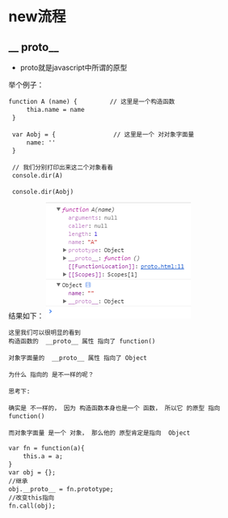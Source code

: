 # new流程

##  __ proto__
- proto就是javascript中所谓的原型

举个例子：

   ```` 
   function A (name) {         // 这里是一个构造函数
        thia.name = name
    }
    
    var Aobj = {                // 这里是一个 对对象字面量
        name: ''
    }
    
    // 我们分别打印出来这二个对象看看
    console.dir(A)
    
    console.dir(Aobj)
````
结果如下：
![new_01](../img/js_new_01.png)
````
这里我们可以很明显的看到 
构造函数的  __proto__ 属性 指向了 function()

对象字面量的  __proto__ 属性 指向了 Object

为什么 指向的 是不一样的呢？

思考下:

确实是 不一样的， 因为 构造函数本身也是一个 函数， 所以它 的原型 指向  function() 

而对象字面量 是一个 对象， 那么他的 原型肯定是指向  Object
````
````
var fn = function(a){
    this.a = a;
}
var obj = {};
//继承
obj.__proto__ = fn.prototype;
//改变this指向
fn.call(obj);
````